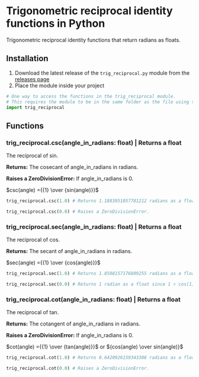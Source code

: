 # Trigonometric reciprocal identity functions in Python

Trigonometric reciprocal identity functions that return radians as floats.

## Installation

1. Download the latest release of the ```trig_reciprocal.py``` module from the [releases page](https://github.com/Synthird/Trigonometric-reciprocal-identities/releases/latest)
2. Place the module inside your project

```Python
# One way to access the functions in the trig_reciprocal module.
# This requires the module to be in the same folder as the file using this code.
import trig_reciprocal
```

## Functions

### trig_reciprocal.csc(angle_in_radians: float) | Returns a float

The reciprocal of sin.

**Returns:** The cosecant of angle_in_radians in radians.

**Raises a ZeroDivisionError:** If angle_in_radians is 0.

$csc(angle) ={{1} \over {sin(angle)}}$

```Python
trig_reciprocal.csc(1.0) # Returns 1.1883951057781212 radians as a float.
```

```Python
trig_reciprocal.csc(0.0) # Raises a ZeroDivisionError.
```

### trig_reciprocal.sec(angle_in_radians: float) | Returns a float

The reciprocal of cos.

**Returns:** The secant of angle_in_radians in radians.

$sec(angle) ={{1} \over {cos(angle)}}$

```Python
trig_reciprocal.sec(1.0) # Returns 1.8508157176809255 radians as a float.
```

```Python
trig_reciprocal.sec(0.0) # Returns 1 radian as a float since 1 ÷ cos(1) is 1 ÷ 1, which is 1.
```

### trig_reciprocal.cot(angle_in_radians: float) | Returns a float

The reciprocal of tan.

**Returns:** The cotangent of angle_in_radians in radians.

**Raises a ZeroDivisionError:** If angle_in_radians is 0.

$cot(angle) ={{1} \over {tan(angle)}}$ or ${cos(angle) \over sin(angle)}$

```Python
trig_reciprocal.cot(1.0) # Returns 0.6420926159343306 radians as a float.
```

```Python
trig_reciprocal.cot(0.0) # Raises a ZeroDivisionError.
```
